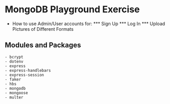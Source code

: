 # MongoDB Playground Exercise

* How to use Admin/User accounts for:
*** Sign Up 
*** Log In
*** Upload Pictures of Different Formats

## Modules and Packages
    - bcrypt
    - dotenv
    - express
    - express-handlebars
    - express-session
    - faker
    - hbs
    - mongodb
    - mongoose
    - multer